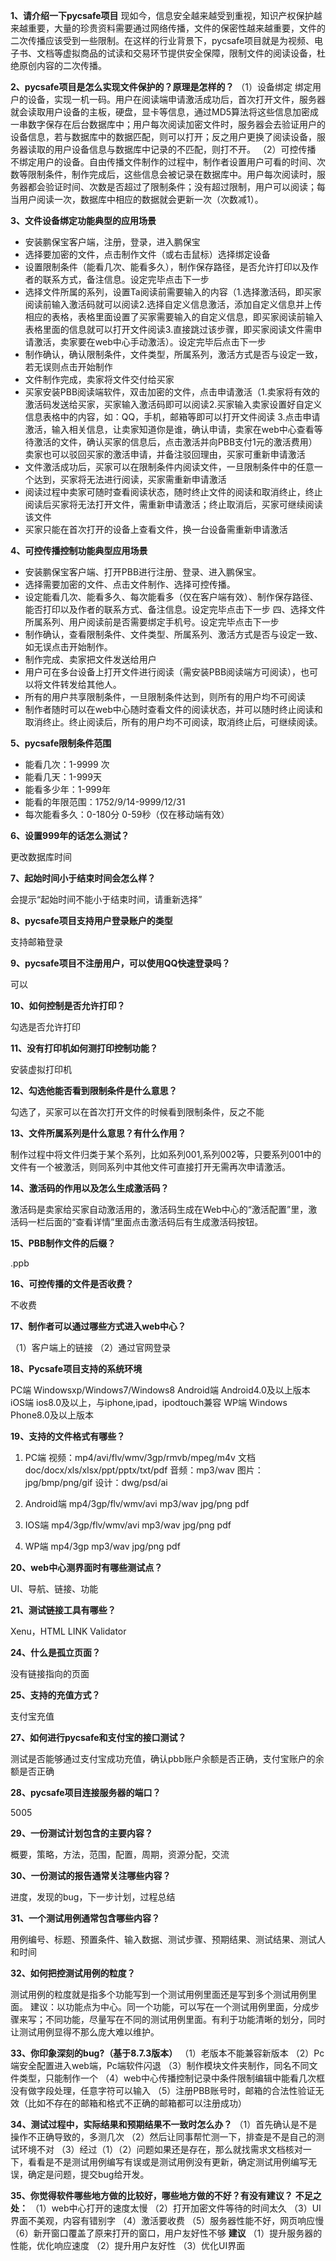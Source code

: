 **1、请介绍一下pycsafe项目**
现如今，信息安全越来越受到重视，知识产权保护越来越重要，大量的珍贵资料需要通过网络传播，文件的保密性越来越重要，文件的二次传播应该受到一些限制。在这样的行业背景下，pycsafe项目就是为视频、电子书、文档等虚拟商品的试读和交易环节提供安全保障，限制文件的阅读设备，杜绝原创内容的二次传播。

**2、pycsafe项目是怎么实现文件保护的？原理是怎样的？**
（1）设备绑定
绑定用户的设备，实现一机一码。用户在阅读端申请激活成功后，首次打开文件，服务器就会读取用户设备的主板，硬盘，显卡等信息，通过MD5算法将这些信息加密成一串数字保存在后台数据库中；用户每次阅读加密文件时，服务器会去验证用户的设备信息，若与数据库中的数据匹配，则可以打开；反之用户更换了阅读设备，服务器读取的用户设备信息与数据库中记录的不匹配，则打不开。
（2）可控传播
不绑定用户的设备。自由传播文件制作的过程中，制作者设置用户可看的时间、次数等限制条件，制作完成后，这些信息会被记录在数据库中。用户每次阅读时，服务器都会验证时间、次数是否超过了限制条件；没有超过限制，用户可以阅读；每当用户阅读一次，数据库中相应的数据就会更新一次（次数减1）。

**3、文件设备绑定功能典型的应用场景**

 - 安装鹏保宝客户端，注册，登录，进入鹏保宝
 - 选择要加密的文件，点击制作文件（或右击鼠标）选择绑定设备
 - 设置限制条件（能看几次、能看多久），制作保存路径，是否允许打印以及作者的联系方式，备注信息。设定完毕点击下一步
 - 选择文件所属的系列，设置Ta阅读前需要输入的内容（1.选择激活码，即买家阅读前输入激活码就可以阅读2.选择自定义信息激活，添加自定义信息并上传相应的表格，表格里面设置了买家需要输入的自定义信息，即买家阅读前输入表格里面的信息就可以打开文件阅读3.直接跳过该步骤，即买家阅读文件需申请激活，卖家要在web中心手动激活）。设定完毕后点击下一步
 - 制作确认，确认限制条件，文件类型，所属系列，激活方式是否与设定一致，若无误则点击开始制作
 - 文件制作完成，卖家将文件交付给买家
 - 买家安装PBB阅读端软件，双击加密的文件，点击申请激活（1.卖家将有效的激活码发送给买家，买家输入激活码即可以阅读2.买家输入卖家设置好自定义信息表格中的内容，如：QQ，手机，邮箱等即可以打开文件阅读 3.点击申请激活，输入相关信息，让卖家知道你是谁，确认申请，卖家在web中心查看等待激活的文件，确认买家的信息后，点击激活并向PBB支付1元的激活费用）卖家也可以驳回买家的激活申请，并备注驳回理由，买家可重新申请激活
 - 文件激活成功后，买家可以在限制条件内阅读文件，一旦限制条件中的任意一个达到，买家将无法进行阅读，买家需重新申请激活
 - 阅读过程中卖家可随时查看阅读状态，随时终止文件的阅读和取消终止，终止阅读后买家将无法打开文件，需重新申请激活；终止取消后，买家可继续阅读该文件
 - 买家只能在首次打开的设备上查看文件，换一台设备需重新申请激活

**4、可控传播控制功能典型应用场景**

 - 安装鹏保宝客户端、打开PBB进行注册、登录、进入鹏保宝。
 - 选择需要加密的文件、点击文件制作、选择可控传播。
 - 设定能看几次、能看多久、每次能看多（仅在客户端有效）、制作保存路径、能否打印以及作者的联系方式、备注信息。设定完毕点击下一步
   四、选择文件所属系列、用户阅读前是否需要绑定手机号。设定完毕点击下一步
 - 制作确认，查看限制条件、文件类型、所属系列、激活方式是否与设定一致、如无误点击开始制作。
 - 制作完成、卖家把文件发送给用户
 - 用户可在多台设备上打开文件进行阅读（需安装PBB阅读端方可阅读），也可以将文件转发给其他人。
 - 所有的用户共享限制条件，一旦限制条件达到，则所有的用户均不可阅读
 - 制作者随时可以在web中心随时查看文件的阅读状态，并可以随时终止阅读和取消终止。终止阅读后，所有的用户均不可阅读，取消终止后，可继续阅读。

**5、pycsafe限制条件范围**

 - 能看几次：1-9999 次
 -  能看几天：1-999天
 -  能看多少年：1-999年   
 - 能看的年限范围：1752/9/14-9999/12/31
 - 每次能看多久：0-180分 0-59秒（仅在移动端有效）

**6、设置999年的话怎么测试？**

   更改数据库时间


**7、起始时间小于结束时间会怎么样？**

 会提示“起始时间不能小于结束时间，请重新选择”


**8、pycsafe项目支持用户登录账户的类型**

   支持邮箱登录


**9、pycsafe项目不注册用户，可以使用QQ快速登录吗？**

   可以


**10、如何控制是否允许打印？**

勾选是否允许打印


**11、没有打印机如何测打印控制功能？**

安装虚拟打印机


**12、勾选他能否看到限制条件是什么意思？**

勾选了，买家可以在首次打开文件的时候看到限制条件，反之不能


**13、文件所属系列是什么意思？有什么作用？**

制作过程中将文件归类于某个系列，比如系列001,系列002等，只要系列001中的文件有一个被激活，则同系列中其他文件可直接打开无需再次申请激活。


**14、激活码的作用以及怎么生成激活码？**

激活码是卖家给买家自动激活用的，激活码生成在Web中心的“激活配置”里，激活码一栏后面的“查看详情”里面点击激活码后有生成激活码按钮。


**15、PBB制作文件的后缀？**

.ppb


**16、可控传播的文件是否收费？**

不收费

**17、制作者可以通过哪些方式进入web中心？**


（1）客户端上的链接   （2）通过官网登录


**18、Pycsafe项目支持的系统环境**

PC端        Windowsxp/Windows7/Windows8
Android端   Android4.0及以上版本
iOS端       ios8.0及以上，与iphone,ipad，ipodtouch兼容
WP端        Windows Phone8.0及以上版本


**19、支持的文件格式有哪些？**

 1. PC端
 视频：mp4/avi/flv/wmv/3gp/rmvb/mpeg/m4v
 文档doc/docx/xls/xlsx/ppt/pptx/txt/pdf
 音频：mp3/wav
 图片：jpg/bmp/png/gif
 设计：dwg/psd/ai

 3. Android端
mp4/3gp/flv/wmv/avi  mp3/wav   jpg/png   pdf
 4. IOS端
mp4/3gp/flv/wmv/avi  mp3/wav   jpg/png   pdf
 5. WP端
mp4/3gp  mp3/wav  jpg/png   pdf



**20、web中心测界面时有哪些测试点？**

UI、导航、链接、功能


**21、测试链接工具有哪些？**


Xenu，HTML LINK Validator


**24、什么是孤立页面？**

没有链接指向的页面


**25、支持的充值方式？**

支付宝充值


**27、如何进行pycsafe和支付宝的接口测试？**

测试是否能够通过支付宝成功充值，确认pbb账户余额是否正确，支付宝账户的余额是否正确


**28、pycsafe项目连接服务器的端口？**

5005


**29、一份测试计划包含的主要内容？**

概要，策略，方法，范围，配置，周期，资源分配，交流


**30、一份测试的报告通常关注哪些内容？**

进度，发现的bug，下一步计划，过程总结


**31、一个测试用例通常包含哪些内容？**

用例编号、标题、预置条件、输入数据、测试步骤、预期结果、测试结果、测试人和时间


**32、如何把控测试用例的粒度？**

测试用例的粒度就是指多个功能写到一个测试用例里面还是写到多个测试用例里面。
建议：以功能点为中心。同一个功能，可以写在一个测试用例里面，分成步骤来写；不同功能，尽量写在不同的测试用例里面。有利于功能清晰的划分，同时让测试用例显得不那么庞大难以维护。


**33、你印象深刻的bug?（基于8.7.3版本）**
（1）老版本不能兼容新版本
（2）Pc端安全配置进入web端，Pc端软件闪退
（3）制作模块文件夹制作，同名不同文件类型，只能制作一个
（4）web中心传播控制记录中条件限制编辑中能看几次框没有做字段处理，任意字符可以输入
（5）注册PBB账号时，邮箱的合法性验证无效（比如不存在的邮箱和格式不正确的邮箱都可以注册成功）


**34、测试过程中，实际结果和预期结果不一致时怎么办？**
（1）首先确认是不是操作不正确导致的，多测几次
（2）然后让同事帮忙测一下，排查是不是自己的测试环境不对
（3）经过（1）（2）问题如果还是存在，那么就找需求文档核对一下，看看是不是测试用例编写有误或是测试用例没有更新，确定测试用例编写无误，确定是问题，提交bug给开发。

**35、你觉得软件哪些地方做的比较好，哪些地方做的不好？有没有建议？**
**不足之处：**
（1）web中心打开的速度太慢
（2）打开加密文件等待的时间太久
（3）UI界面不美观，内容有错别字
（4）激活要收费
（5）服务器性能不好，网页响应慢
（6）新开窗口覆盖了原来打开的窗口，用户友好性不够
**建议**
（1）提升服务器的性能，优化响应速度
（2）提升用户友好性
（3）优化UI界面
